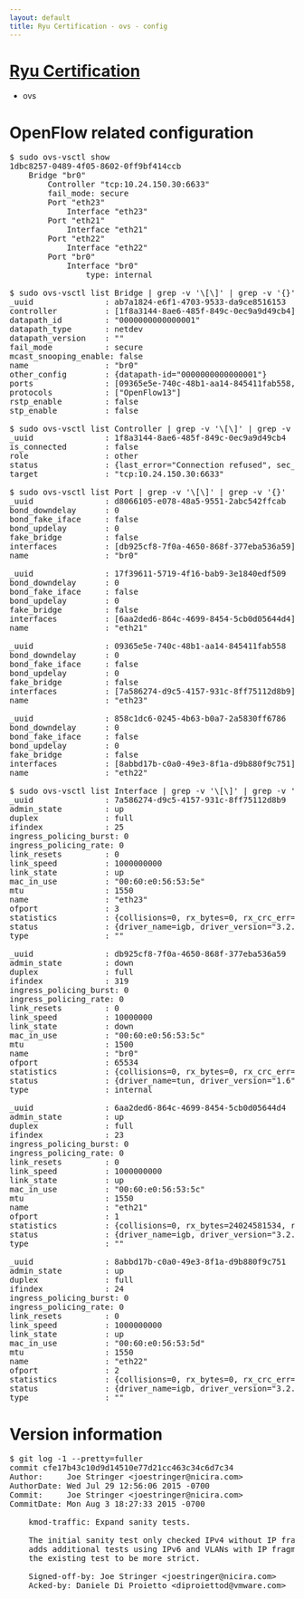 ```yaml
---
layout: default
title: Ryu Certification - ovs - config
---
```

# [Ryu Certification](http://osrg.github.io/ryu/certification.html)
* ovs 

# OpenFlow related configuration
<pre>
$ sudo ovs-vsctl show
1dbc8257-0489-4f05-8602-0ff9bf414ccb
    Bridge "br0"
        Controller "tcp:10.24.150.30:6633"
        fail_mode: secure
        Port "eth23"
            Interface "eth23"
        Port "eth21"
            Interface "eth21"
        Port "eth22"
            Interface "eth22"
        Port "br0"
            Interface "br0"
                type: internal

$ sudo ovs-vsctl list Bridge | grep -v '\[\]' | grep -v '{}'
_uuid               : ab7a1824-e6f1-4703-9533-da9ce8516153
controller          : [1f8a3144-8ae6-485f-849c-0ec9a9d49cb4]
datapath_id         : "0000000000000001"
datapath_type       : netdev
datapath_version    : "<built-in>"
fail_mode           : secure
mcast_snooping_enable: false
name                : "br0"
other_config        : {datapath-id="0000000000000001"}
ports               : [09365e5e-740c-48b1-aa14-845411fab558, 17f39611-5719-4f16-bab9-3e1840edf509, 858c1dc6-0245-4b63-b0a7-2a5830ff6786, d8066105-e078-48a5-9551-2abc542ffcab]
protocols           : ["OpenFlow13"]
rstp_enable         : false
stp_enable          : false

$ sudo ovs-vsctl list Controller | grep -v '\[\]' | grep -v '{}'
_uuid               : 1f8a3144-8ae6-485f-849c-0ec9a9d49cb4
is_connected        : false
role                : other
status              : {last_error="Connection refused", sec_since_disconnect="2", state=BACKOFF}
target              : "tcp:10.24.150.30:6633"

$ sudo ovs-vsctl list Port | grep -v '\[\]' | grep -v '{}'
_uuid               : d8066105-e078-48a5-9551-2abc542ffcab
bond_downdelay      : 0
bond_fake_iface     : false
bond_updelay        : 0
fake_bridge         : false
interfaces          : [db925cf8-7f0a-4650-868f-377eba536a59]
name                : "br0"

_uuid               : 17f39611-5719-4f16-bab9-3e1840edf509
bond_downdelay      : 0
bond_fake_iface     : false
bond_updelay        : 0
fake_bridge         : false
interfaces          : [6aa2ded6-864c-4699-8454-5cb0d05644d4]
name                : "eth21"

_uuid               : 09365e5e-740c-48b1-aa14-845411fab558
bond_downdelay      : 0
bond_fake_iface     : false
bond_updelay        : 0
fake_bridge         : false
interfaces          : [7a586274-d9c5-4157-931c-8ff75112d8b9]
name                : "eth23"

_uuid               : 858c1dc6-0245-4b63-b0a7-2a5830ff6786
bond_downdelay      : 0
bond_fake_iface     : false
bond_updelay        : 0
fake_bridge         : false
interfaces          : [8abbd17b-c0a0-49e3-8f1a-d9b880f9c751]
name                : "eth22"

$ sudo ovs-vsctl list Interface | grep -v '\[\]' | grep -v '{}'
_uuid               : 7a586274-d9c5-4157-931c-8ff75112d8b9
admin_state         : up
duplex              : full
ifindex             : 25
ingress_policing_burst: 0
ingress_policing_rate: 0
link_resets         : 0
link_speed          : 1000000000
link_state          : up
mac_in_use          : "00:60:e0:56:53:5e"
mtu                 : 1550
name                : "eth23"
ofport              : 3
statistics          : {collisions=0, rx_bytes=0, rx_crc_err=0, rx_dropped=0, rx_errors=0, rx_frame_err=0, rx_over_err=0, rx_packets=0, tx_bytes=1176922500, tx_dropped=0, tx_errors=0, tx_packets=784615}
status              : {driver_name=igb, driver_version="3.2.10-k", firmware_version="2.10-9"}
type                : ""

_uuid               : db925cf8-7f0a-4650-868f-377eba536a59
admin_state         : down
duplex              : full
ifindex             : 319
ingress_policing_burst: 0
ingress_policing_rate: 0
link_resets         : 0
link_speed          : 10000000
link_state          : down
mac_in_use          : "00:60:e0:56:53:5c"
mtu                 : 1500
name                : "br0"
ofport              : 65534
statistics          : {collisions=0, rx_bytes=0, rx_crc_err=0, rx_dropped=0, rx_errors=0, rx_frame_err=0, rx_over_err=0, rx_packets=0, tx_bytes=0, tx_dropped=0, tx_errors=0, tx_packets=0}
status              : {driver_name=tun, driver_version="1.6", firmware_version="N/A"}
type                : internal

_uuid               : 6aa2ded6-864c-4699-8454-5cb0d05644d4
admin_state         : up
duplex              : full
ifindex             : 23
ingress_policing_burst: 0
ingress_policing_rate: 0
link_resets         : 0
link_speed          : 1000000000
link_state          : up
mac_in_use          : "00:60:e0:56:53:5c"
mtu                 : 1550
name                : "eth21"
ofport              : 1
statistics          : {collisions=0, rx_bytes=24024581534, rx_crc_err=0, rx_dropped=0, rx_errors=0, rx_frame_err=0, rx_over_err=0, rx_packets=16026376, tx_bytes=0, tx_dropped=0, tx_errors=0, tx_packets=0}
status              : {driver_name=igb, driver_version="3.2.10-k", firmware_version="2.10-9"}
type                : ""

_uuid               : 8abbd17b-c0a0-49e3-8f1a-d9b880f9c751
admin_state         : up
duplex              : full
ifindex             : 24
ingress_policing_burst: 0
ingress_policing_rate: 0
link_resets         : 0
link_speed          : 1000000000
link_state          : up
mac_in_use          : "00:60:e0:56:53:5d"
mtu                 : 1550
name                : "eth22"
ofport              : 2
statistics          : {collisions=0, rx_bytes=0, rx_crc_err=0, rx_dropped=0, rx_errors=0, rx_frame_err=0, rx_over_err=0, rx_packets=0, tx_bytes=18089315792, tx_dropped=0, tx_errors=0, tx_packets=12064077}
status              : {driver_name=igb, driver_version="3.2.10-k", firmware_version="2.10-9"}
type                : ""
</pre>

# Version information
<pre>
$ git log -1 --pretty=fuller
commit cfe17b43c10d9d14510e77d21cc463c34c6d7c34
Author:     Joe Stringer &lt;joestringer@nicira.com&gt;
AuthorDate: Wed Jul 29 12:56:06 2015 -0700
Commit:     Joe Stringer &lt;joestringer@nicira.com&gt;
CommitDate: Mon Aug 3 18:27:33 2015 -0700

    kmod-traffic: Expand sanity tests.
    
    The initial sanity test only checked IPv4 without IP fragments. This patch
    adds additional tests using IPv6 and VLANs with IP fragments and expands
    the existing test to be more strict.
    
    Signed-off-by: Joe Stringer &lt;joestringer@nicira.com&gt;
    Acked-by: Daniele Di Proietto &lt;diproiettod@vmware.com&gt;
</pre>
